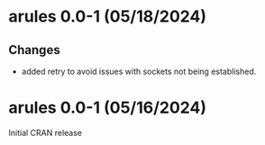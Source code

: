 # arules 0.0-1 (05/18/2024)

## Changes
* added retry to avoid issues with sockets not being established.

# arules 0.0-1 (05/16/2024)

Initial CRAN release